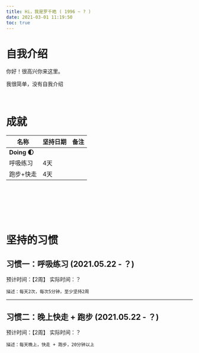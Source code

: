 ```yaml
---
title: Hi，我是罗千皓 ( 1996 ~ ? )
date: 2021-03-01 11:19:50
toc: true
---
```


# 自我介绍
你好！很高兴你来这里。

我很简单，没有自我介绍


<br>


# 成就

| 名称        | 坚持日期 | 备注 |
| ----------- | -------- | ---- |
| **Doing 🌓** |          |      |
| 呼吸练习    | 4天      |      |
| 跑步+快走   | 4天      |      |


<br>
<br>
<br>
<br>
<br>

# 坚持的习惯
## 习惯一：呼吸练习 (2021.05.22 - ？)
预计时间：【2周】
实际时间：？
```
描述：每天2次，每次5分钟，至少坚持2周
```
<!-- ### 从前的记录

<details>
    <summary> 展开阅读 </summary>

4.1 正念呼吸：70次
4.2 正念呼吸：80次
4.3 正念呼吸：60次

4.4 周一，正念呼吸：忘
4.6 周二，正念呼吸：忘
4.7 周三，正念呼吸：忘
4.8 周四，正念呼吸：忘
4.9 周五，正念呼吸：20次
4.10 周六，正念呼吸：10次，但是可以更快地进入状态了
4.11 周日，正念呼吸：忘

4.12 周一，正念呼吸：忘
4.13 周二，正念呼吸：忘
4.14 周三，正念呼吸：忘
4.15 周四，正念呼吸：81次，感觉很好，在60次左右进入状态，感觉整个人缩小了
4.16 周五，正念呼吸：101次，感冒，在60次左右进入状态
4.17 周六，正念呼吸：81次，感冒影响状态，但我在正念中记录完了这句话
4.18 周日，正念呼吸：忘


4.19 周一，正念呼吸：30-50次，尝试了活动中正念，并想到了一个方法（说出自己在做什么）
4.20 周二，正念呼吸：忘
4.21 周三，正念呼吸：忘
4.22 周四，正念呼吸：忘
4.23 周五，正念呼吸：忘
4.24 周六，正念呼吸：81次，感冒影响状态，但我在正念中记录完了这句话

</details>


### 新的记录
第一天：5.22 周六，呼吸练习2次
 -->

---

## 习惯二：晚上快走 + 跑步 (2021.05.22 - ？)
预计时间：【2周】
实际时间：？
```
描述：每天晚上，快走 + 跑步，20分钟以上
```
<!-- ### 新的记录
<details>
    <summary> 展开阅读 </summary>
第一天：5.22 周六，快走 + 跑步，30分钟

</details> -->
